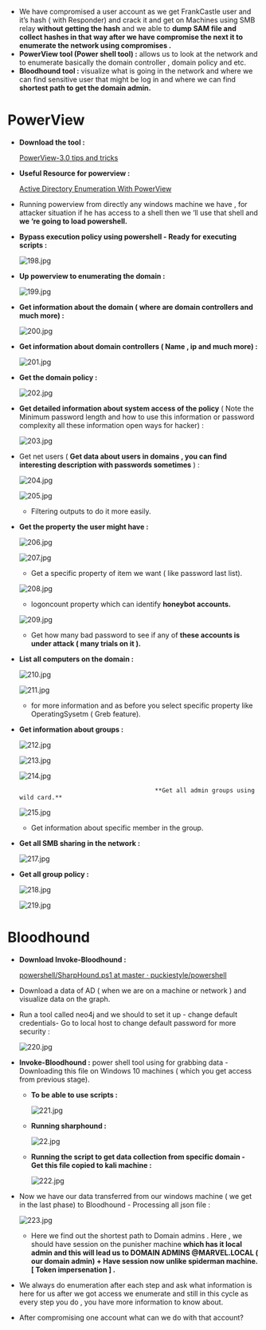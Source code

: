 
- We have compromised a user account as we get FrankCastle user and it’s hash ( with Responder) and crack it and get on Machines using SMB relay **without getting the hash** and we able to **dump SAM file and collect hashes in that way after we have compromise the next it to enumerate the network using compromises .**
- **PowerView tool (Power shell tool) :** allows us to look at the network and to enumerate basically the domain controller , domain policy and etc.
- **Bloodhound tool :** visualize what is going in the network and where we can find sensitive user that might be log in and where we can find **shortest path to get the domain admin.**

# PowerView

- **Download the tool :**
    
    [PowerView-3.0 tips and tricks](https://gist.github.com/HarmJ0y/184f9822b195c52dd50c379ed3117993)
    
- **Useful Resource for powerview :**
    
    [Active Directory Enumeration With PowerView](https://www.youtube.com/watch?v=n3Ow_LKanMo)
    
- Running powerview from directly any windows machine we have , for attacker situation if he has access to a shell then we ‘ll use that shell and **we ‘re going to load powershell.**
- **Bypass execution policy using powershell - Ready for executing scripts :**
    
    ![198.jpg](198.jpg)
    
- **Up powerview to enumerating the domain :**
    
    ![199.jpg](199.jpg)
    
- **Get information about the domain ( where are domain controllers and much more) :**
    
    ![200.jpg](200.jpg)
    
- **Get information about domain controllers ( Name , ip and much more) :**
    
    ![201.jpg](201.jpg)
    
- **Get the domain policy :**
    
    ![202.jpg](202.jpg)
    
- **Get detailed information about system access of the policy** ( Note the Minimum password length and how to use this information or password complexity all these information open ways for hacker) :
    
    ![203.jpg](203.jpg)
    
- Get net users ( **Get data about users in domains , you can find interesting description with passwords sometimes** ) :
    
    ![204.jpg](204.jpg)
    
    ![205.jpg](205.jpg)
    
    - Filtering outputs to do it more easily.
- **Get the property the user might have :**
    
    ![206.jpg](206.jpg)
    
    ![207.jpg](207.jpg)
    
    - Get a specific property of item we want ( like password last list).
    
    ![208.jpg](208.jpg)
    
    - logoncount property which can identify **honeybot accounts.**
    
    ![209.jpg](209.jpg)
    
    - Get how many bad password to see if any of **these accounts is under attack ( many trials on it ).**
- **List all computers on the domain :**
    
    ![210.jpg](210.jpg)
    
    ![211.jpg](211.jpg)
    
    - for more information and as before you select specific property like OperatingSysetm ( Greb feature).
- **Get information about groups :**
    
    ![212.jpg](212.jpg)
    
    ![213.jpg](213.jpg)
    
    ![214.jpg](214.jpg)
    
                                            **Get all admin groups using wild card.**
    
    ![215.jpg](215.jpg)
    
    - Get information about specific member in the group.
- **Get all SMB sharing in the network :**
    
    ![217.jpg](217.jpg)
    
- **Get all group policy :**
    
    ![218.jpg](218.jpg)
    
    ![219.jpg](219.jpg)
    

# **Bloodhound**

- **Download Invoke-Bloodhound :**
    
    [powershell/SharpHound.ps1 at master · puckiestyle/powershell](https://github.com/puckiestyle/powershell/blob/master/SharpHound.ps1)
    
- Download a data of AD ( when we are on a machine or network ) and visualize data on the graph.
- Run a tool called neo4j and we should to set it up - change default credentials- Go to local host to change default password for more security :
    
    ![220.jpg](220.jpg)
    
- **Invoke-Bloodhound :** power shell tool using for grabbing data - Downloading this file on Windows 10 machines ( which you get access from previous stage).
    - **To be able to use scripts :**
        
        ![221.jpg](221.jpg)
        
    - **Running sharphound :**
        
        ![22.jpg](22.jpg)
        
    - **Running the script to get data collection from specific domain - Get this file copied to kali machine  :**
        
        ![222.jpg](222.jpg)
        
- Now we have our data transferred from our windows machine ( we get in the last phase) to Bloodhound - Processing all json file  :
    
    ![223.jpg](223.jpg)
    
    - Here we find out the shortest path to Domain admins . Here , we should have session on the punisher machine **which has it local admin and this will lead us to DOMAIN ADMINS @MARVEL.LOCAL ( our domain admin) + Have session now unlike spiderman machine. [ Token impersenation ] .**
- We always do enumeration after each step and ask what information is here for us after we got access we enumerate and still in this cycle as every step you do , you have more information to know about.
- After compromising one account what can we do with that account?
